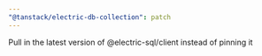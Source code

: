 ```yaml
---
"@tanstack/electric-db-collection": patch
---
```


Pull in the latest version of @electric-sql/client instead of pinning it

